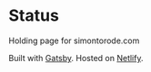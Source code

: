 # Status

Holding page for simontorode.com

Built with [Gatsby](https://www.gatsbyjs.com). Hosted on [Netlify](https://www.netlify.com).